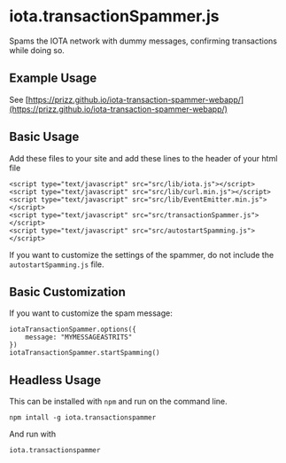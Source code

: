 # iota.transactionSpammer.js
Spams the IOTA network with dummy messages, confirming transactions while doing so.

## Example Usage
See [https://prizz.github.io/iota-transaction-spammer-webapp/](https://prizz.github.io/iota-transaction-spammer-webapp/)

## Basic Usage

Add these files to your site and add these lines to the header of your html file
```
<script type="text/javascript" src="src/lib/iota.js"></script>
<script type="text/javascript" src="src/lib/curl.min.js"></script>
<script type="text/javascript" src="src/lib/EventEmitter.min.js"></script>
<script type="text/javascript" src="src/transactionSpammer.js"></script>
<script type="text/javascript" src="src/autostartSpamming.js"></script>
```

If you want to customize the settings of the spammer, do not include the `autostartSpamming.js` file.

## Basic Customization
If you want to customize the spam message:
```
iotaTransactionSpammer.options({
    message: "MYMESSAGEASTRITS"
})
iotaTransactionSpammer.startSpamming()
```

## Headless Usage

This can be installed with `npm` and run on the command line.

    npm intall -g iota.transactionspammer

And run with

    iota.transactionspammer